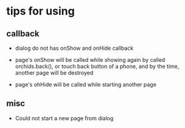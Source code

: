 # tips for using

## callback

* dialog do not has onShow and onHide callback

* page's onShow will be called while showing again by called orchids.back(), or touch back button of a phone,
  and by the time, another page will be destroyed

* page's ohHide will be called while starting another page

## misc

* Could not start a new page from dialog

